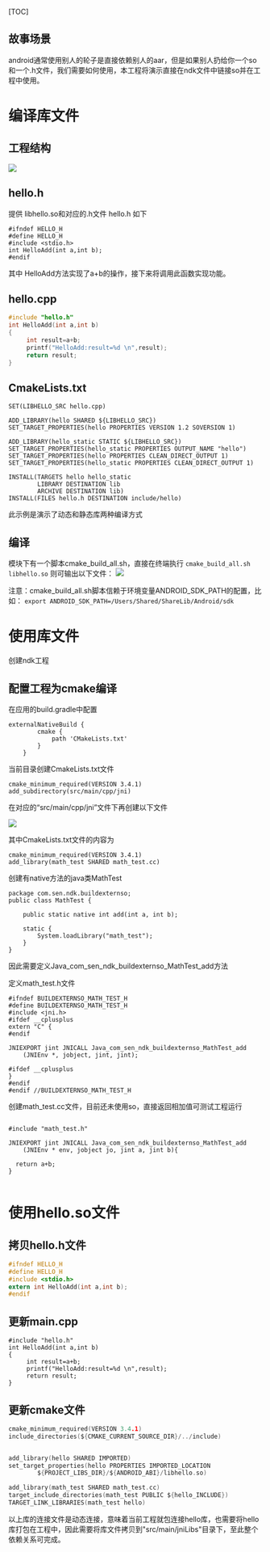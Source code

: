 [TOC]
## 故事场景
android通常使用别人的轮子是直接依赖别人的aar，但是如果别人扔给你一个so和一个.h文件，我们需要如何使用，本工程将演示直接在ndk文件中链接so并在工程中使用。

# 编译库文件
## 工程结构
![](https://tva1.sinaimg.cn/large/0082zybpgy1gbym9vfdtlj30d105emxa.jpg)
## hello.h
提供 libhello.so和对应的.h文件 hello.h 如下
```
#ifndef HELLO_H 
#define HELLO_H 
#include <stdio.h> 
int HelloAdd(int a,int b);
#endif
```
其中 HelloAdd方法实现了a+b的操作，接下来将调用此函数实现功能。
## hello.cpp
```c
#include "hello.h"
int HelloAdd(int a,int b)
{
     int result=a+b;
     printf("HelloAdd:result=%d \n",result);
     return result;
}
```
## CmakeLists.txt
```
SET(LIBHELLO_SRC hello.cpp)

ADD_LIBRARY(hello SHARED ${LIBHELLO_SRC})
SET_TARGET_PROPERTIES(hello PROPERTIES VERSION 1.2 SOVERSION 1)

ADD_LIBRARY(hello_static STATIC ${LIBHELLO_SRC})
SET_TARGET_PROPERTIES(hello_static PROPERTIES OUTPUT_NAME "hello")
SET_TARGET_PROPERTIES(hello PROPERTIES CLEAN_DIRECT_OUTPUT 1)
SET_TARGET_PROPERTIES(hello_static PROPERTIES CLEAN_DIRECT_OUTPUT 1)

INSTALL(TARGETS hello hello_static
        LIBRARY DESTINATION lib
        ARCHIVE DESTINATION lib)
INSTALL(FILES hello.h DESTINATION include/hello)
```
此示例是演示了动态和静态库两种编译方式

## 编译
模块下有一个脚本cmake_build_all.sh，直接在终端执行
`
cmake_build_all.sh libhello.so
`
则可输出以下文件：
![](https://tva1.sinaimg.cn/large/0082zybpgy1gbymebswuhj30bi0c3mxs.jpg)

注意：cmake_build_all.sh脚本信赖于环境变量ANDROID_SDK_PATH的配置，比如：
`
export ANDROID_SDK_PATH=/Users/Shared/ShareLib/Android/sdk
`



# 使用库文件

创建ndk工程

## 配置工程为cmake编译
在应用的build.gradle中配置

```
externalNativeBuild {
        cmake {
            path 'CMakeLists.txt'
        }
    }
```
当前目录创建CmakeLists.txt文件
```
cmake_minimum_required(VERSION 3.4.1)
add_subdirectory(src/main/cpp/jni)
```

在对应的“src/main/cpp/jni”文件下再创建以下文件

![](https://tva1.sinaimg.cn/large/0082zybpgy1gbpczmzjlaj309y09t74o.jpg)

其中CmakeLists.txt文件的内容为
```
cmake_minimum_required(VERSION 3.4.1)
add_library(math_test SHARED math_test.cc)
```

创建有native方法的java类MathTest
```
package com.sen.ndk.buildexternso;
public class MathTest {

    public static native int add(int a, int b);

    static {
        System.loadLibrary("math_test");
    }
}
```
因此需要定义Java_com_sen_ndk_buildexternso_MathTest_add方法

定义math_test.h文件

```
#ifndef BUILDEXTERNSO_MATH_TEST_H
#define BUILDEXTERNSO_MATH_TEST_H
#include <jni.h>
#ifdef __cplusplus
extern "C" {
#endif

JNIEXPORT jint JNICALL Java_com_sen_ndk_buildexternso_MathTest_add
    (JNIEnv *, jobject, jint, jint);

#ifdef __cplusplus
}
#endif
#endif //BUILDEXTERNSO_MATH_TEST_H

```
创建math_test.cc文件，目前还未使用so，直接返回相加值可测试工程运行
```

#include "math_test.h"

JNIEXPORT jint JNICALL Java_com_sen_ndk_buildexternso_MathTest_add
    (JNIEnv * env, jobject jo, jint a, jint b){

  return a+b;
}


```


# 使用hello.so文件

## 拷贝hello.h文件

```c
#ifndef HELLO_H 
#define HELLO_H 
#include <stdio.h> 
extern int HelloAdd(int a,int b); 
#endif
```

## 更新main.cpp
```
#include "hello.h"
int HelloAdd(int a,int b)
{
     int result=a+b;
     printf("HelloAdd:result=%d \n",result);
     return result;
}
```

## 更新cmake文件
``` c
cmake_minimum_required(VERSION 3.4.1)
include_directories(${CMAKE_CURRENT_SOURCE_DIR}/../include)


add_library(hello SHARED IMPORTED)
set_target_properties(hello PROPERTIES IMPORTED_LOCATION
        ${PROJECT_LIBS_DIR}/${ANDROID_ABI}/libhello.so)

add_library(math_test SHARED math_test.cc)
target_include_directories(math_test PUBLIC ${hello_INCLUDE})
TARGET_LINK_LIBRARIES(math_test hello)
```
以上库的连接文件是动态连接，意味着当前工程就包连接hello库，也需要将hello库打包在工程中，因此需要将库文件拷贝到"src/main/jniLibs"目录下，至此整个依赖关系可完成。

